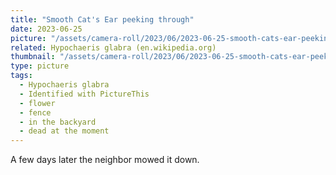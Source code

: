 ```yaml
---
title: "Smooth Cat's Ear peeking through"
date: 2023-06-25
picture: "/assets/camera-roll/2023/06/2023-06-25-smooth-cats-ear-peeking-through/20230625_223427098_iOS.jpg"
related: Hypochaeris glabra (en.wikipedia.org)
thumbnail: "/assets/camera-roll/2023/06/2023-06-25-smooth-cats-ear-peeking-through/20230625_223427098_iOS-thumbnail.jpg"
type: picture
tags:
  - Hypochaeris glabra
  - Identified with PictureThis
  - flower
  - fence
  - in the backyard
  - dead at the moment
---
```

A few days later the neighbor mowed it down.